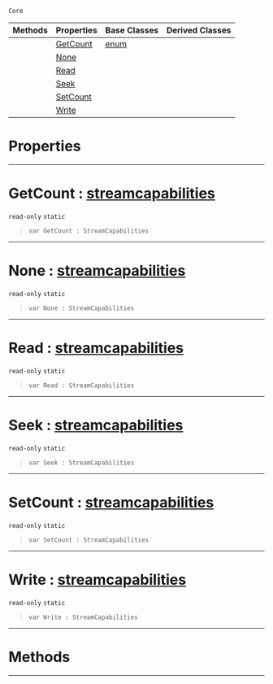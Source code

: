  `Core`

|Methods|Properties|Base Classes|Derived Classes|
|---|---|---|---|
| |[ GetCount](https://github.com/ArendDanielek/ZeroDocsTest/blob/master/code_reference/zilch_base_types/streamcapabilities.markdown#getcount-zero-engine-doc)|[enum](https://github.com/ArendDanielek/ZeroDocsTest/blob/master/code_reference/zilch_base_types/enum.markdown)| |
| |[ None](https://github.com/ArendDanielek/ZeroDocsTest/blob/master/code_reference/zilch_base_types/streamcapabilities.markdown#none-zero-engine-documen)| | |
| |[ Read](https://github.com/ArendDanielek/ZeroDocsTest/blob/master/code_reference/zilch_base_types/streamcapabilities.markdown#read-zero-engine-documen)| | |
| |[ Seek](https://github.com/ArendDanielek/ZeroDocsTest/blob/master/code_reference/zilch_base_types/streamcapabilities.markdown#seek-zero-engine-documen)| | |
| |[ SetCount](https://github.com/ArendDanielek/ZeroDocsTest/blob/master/code_reference/zilch_base_types/streamcapabilities.markdown#setcount-zero-engine-doc)| | |
| |[ Write](https://github.com/ArendDanielek/ZeroDocsTest/blob/master/code_reference/zilch_base_types/streamcapabilities.markdown#write-zero-engine-docume)| | |


 #  Properties


---  
 #  GetCount : [streamcapabilities](https://github.com/ArendDanielek/ZeroDocsTest/blob/master/code_reference/zilch_base_types/streamcapabilities.markdown)

 `read-only` `static`

> 
> ``` lang=cpp, name=Zilch
> var GetCount : StreamCapabilities


---  
 #  None : [streamcapabilities](https://github.com/ArendDanielek/ZeroDocsTest/blob/master/code_reference/zilch_base_types/streamcapabilities.markdown)

 `read-only` `static`

> 
> ``` lang=cpp, name=Zilch
> var None : StreamCapabilities


---  
 #  Read : [streamcapabilities](https://github.com/ArendDanielek/ZeroDocsTest/blob/master/code_reference/zilch_base_types/streamcapabilities.markdown)

 `read-only` `static`

> 
> ``` lang=cpp, name=Zilch
> var Read : StreamCapabilities


---  
 #  Seek : [streamcapabilities](https://github.com/ArendDanielek/ZeroDocsTest/blob/master/code_reference/zilch_base_types/streamcapabilities.markdown)

 `read-only` `static`

> 
> ``` lang=cpp, name=Zilch
> var Seek : StreamCapabilities


---  
 #  SetCount : [streamcapabilities](https://github.com/ArendDanielek/ZeroDocsTest/blob/master/code_reference/zilch_base_types/streamcapabilities.markdown)

 `read-only` `static`

> 
> ``` lang=cpp, name=Zilch
> var SetCount : StreamCapabilities


---  
 #  Write : [streamcapabilities](https://github.com/ArendDanielek/ZeroDocsTest/blob/master/code_reference/zilch_base_types/streamcapabilities.markdown)

 `read-only` `static`

> 
> ``` lang=cpp, name=Zilch
> var Write : StreamCapabilities


---  
 #  Methods


---  
 
  
  
  
  
  
  
  

 